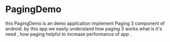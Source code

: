 # PagingDemo
this PagingDemo is an demo application implement Paging 3 component of android. by this app we easily understand how paging 3 works what is it's need , how paging helpful to increase performance of app .



